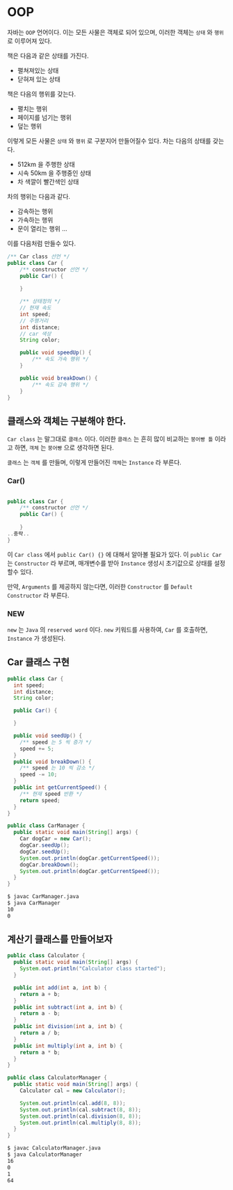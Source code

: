 # OOP

자바는 `OOP` 언어이다.
이는 모든 사물은 객체로 되어 있으며, 이러한 객체는 `상태` 와 `행위` 로 이루어져 있다.

책은 다음과 같은 상태를 가진다.

- 펼쳐져있는 상태
- 닫혀져 있는 상태

책은 다음의 행위를 갖는다.

- 펼치는 행위
- 페이지를 넘기는 행위
- 덮는 행위

이렇게 모든 사물은 `상태` 와 `행위` 로 구분지어 만들어질수 있다.
차는 다음의 상태를 갖는다.

- 512km 을 주행한 상태
- 시속 50km 을 주행중인 상태
- 차 색깔이 빨간색인 상태

차의 행위는 다음과 같다.

- 감속하는 행위
- 가속하는 행위
- 문이 열리는 행위
...

이를 다음처럼 만들수 있다.

```java
/** Car class 선언 */
public class Car {
    /** constructor 선언 */
    public Car() {
        
    }

    /** 상태정의 */
    // 현재 속도
    int speed;
    // 주행거리
    int distance;
    // car 색상 
    String color;

    public void speedUp() {
        /** 속도 가속 행위 */
    }

    public void breakDown() {
        /** 속도 감속 행위 */
    }
}

```

## 클래스와 객체는 구분해야 한다.

`Car class` 는 말그대로 `클래스` 이다.
이러한 `클래스` 는 흔히 많이 비교하는 `붕어빵 틀` 이라고 하면,
`객체` 는 `붕어빵` 으로 생각하면 된다.

`클래스` 는 `객체` 를 만들며, 이렇게 만들어진 `객체`는 `Instance` 라 부른다.

### Car()

```java

public class Car {
    /** constructor 선언 */
    public Car() {
        
    }
..중략..
}
```

이 `Car class` 에서 `public Car() {}` 에 대해서 알아볼 필요가 있다.
이 `public Car` 는 `Constructor` 라 부르며, 매개변수를 받아 `Instance` 생성시 초기값으로 상태를 설정할수 있다.

만약, `Arguments` 를 제공하지 않는다면, 이러한 `Constructor` 를 `Default Constructor` 라 부른다.

### NEW

`new` 는 `Java` 의 `reserved word` 이다.
`new` 키워드를 사용하여, `Car` 를 호출하면, `Instance` 가 생성된다.

## Car 클래스 구현

```java
public class Car {
  int speed;
  int distance;
  String color;

  public Car() {

  }

  public void seedUp() {
    /** speed 는 5 씩 증가 */
    speed += 5;
  }
  public void breakDown() {
    /** speed 는 10 씩 감소 */
    speed -= 10;
  }
  public int getCurrentSpeed() {
    /** 현재 speed 반환 */
    return speed;
  }
}
```

```java
public class CarManager {
  public static void main(String[] args) {
    Car dogCar = new Car();
    dogCar.seedUp();
    dogCar.seedUp();
    System.out.println(dogCar.getCurrentSpeed());
    dogCar.breakDown();
    System.out.println(dogCar.getCurrentSpeed());
  }
}
```

```sh
$ javac CarManager.java
$ java CarManager
10
0
```

## 계산기 클래스를 만들어보자

```java
public class Calculator {
  public static void main(String[] args) {
    System.out.println("Calculator class started");
  }

  public int add(int a, int b) {
    return a + b;
  }
  public int subtract(int a, int b) {
    return a - b;
  }
  public int division(int a, int b) {
    return a / b;
  }
  public int multiply(int a, int b) {
    return a * b;
  }
}

```

```java
public class CalculatorManager {
  public static void main(String[] args) {
    Calculator cal = new Calculator();

    System.out.println(cal.add(8, 8));
    System.out.println(cal.subtract(8, 8));
    System.out.println(cal.division(8, 8));
    System.out.println(cal.multiply(8, 8));
  }
}
```

```sh
$ javac CalculatorManager.java
$ java CalculatorManager
16
0
1
64

```



